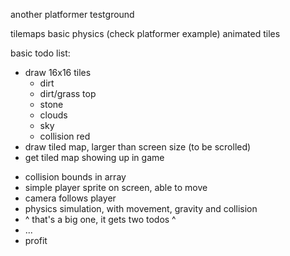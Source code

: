 another platformer testground

tilemaps
basic physics (check platformer example)
animated tiles


basic todo list:
+ draw 16x16 tiles
    + dirt
    + dirt/grass top
    + stone
    + clouds
    + sky
    + collision red
+ draw tiled map, larger than screen size (to be scrolled)
+ get tiled map showing up in game
- collision bounds in array
- simple player sprite on screen, able to move
- camera follows player
- physics simulation, with movement, gravity and collision
- ^ that's a big one, it gets two todos ^
- ...
- profit
